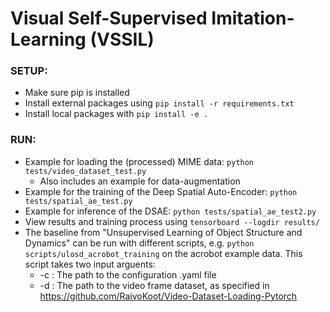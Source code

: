 # Visual Self-Supervised Imitation-Learning (VSSIL)

### SETUP:

* Make sure pip is installed
* Install external packages using ```pip install -r requirements.txt```  
* Install local packages with ```pip install -e .```

  
### RUN:
* Example for loading the (processed) MIME data: ```python tests/video_dataset_test.py```
  * Also includes an example for data-augmentation
* Example for the training of the Deep Spatial Auto-Encoder: ```python tests/spatial_ae_test.py```
* Example for inference of the DSAE: ```python tests/spatial_ae_test2.py```
* View results and training process using ```tensorboard --logdir results/```
* The baseline from "Unsupervised Learning of Object Structure and Dynamics" can be run with different
scripts, e.g. ```python scripts/ulosd_acrobot_training``` on the acrobot example data. This script takes two input arguents:
  * -c : The path to the configuration .yaml file
  * -d : The path to the video frame dataset, as specified in https://github.com/RaivoKoot/Video-Dataset-Loading-Pytorch
